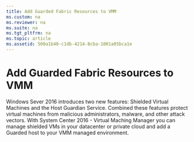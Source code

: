 ```yaml
---
title: Add Guarded Fabric Resources to VMM
ms.custom: na
ms.reviewer: na
ms.suite: na
ms.tgt_pltfrm: na
ms.topic: article
ms.assetid: 500a1b40-c1db-4214-8cba-1001a05bca1e
---
```

# Add Guarded Fabric Resources to VMM
Windows Sever 2016 introduces two new features: Shielded Virtual Machines and the Host Guardian Service. Combined these features protect virtual machines from malicious administrators, malware, and other attack vectors. With System Center 2016 - Virtual Maching Manager you can manage shielded VMs in your datacenter or private cloud and add a Guarded host to your VMM managed environment. 
